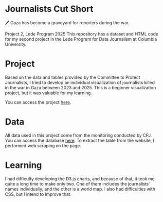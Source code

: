 # Journalists Cut Short
🖊️ Gaza has become a graveyard for reporters during the war.

Project 2, Lede Program 2025
This repository has a dataset and HTML code for my second project in the Lede Program for Data Journalism at Columbia University.

# Project 
Based on the data and tables provided by the Committee to Protect Journalists, I tried to develop an individual visualization of journalists killed in the war in Gaza between 2023 and 2025.  This is a beginner visualization project, but it was valuable for my learning.

You can access the project [here](https://gifrioli.github.io/journalists_murdered_gaza/).

# Data
All data used in this project come from the monitoring conducted by CPJ. You can access the database [here](https://cpj.org/data/killed/2025/?status=Killed&motiveConfirmed%5B%5D=Confirmed&type%5B%5D=Journalist&start_year=2025&end_year=2025&group_by=location). To extract the table from the website, I performed web scraping on the page.

# Learning
I had difficulty developing the D3.js charts, and because of that, it took me quite a long time to make only two. One of them includes the journalists' names individually, and the other is a world map. I also had difficulties with CSS, but I intend to improve that.

